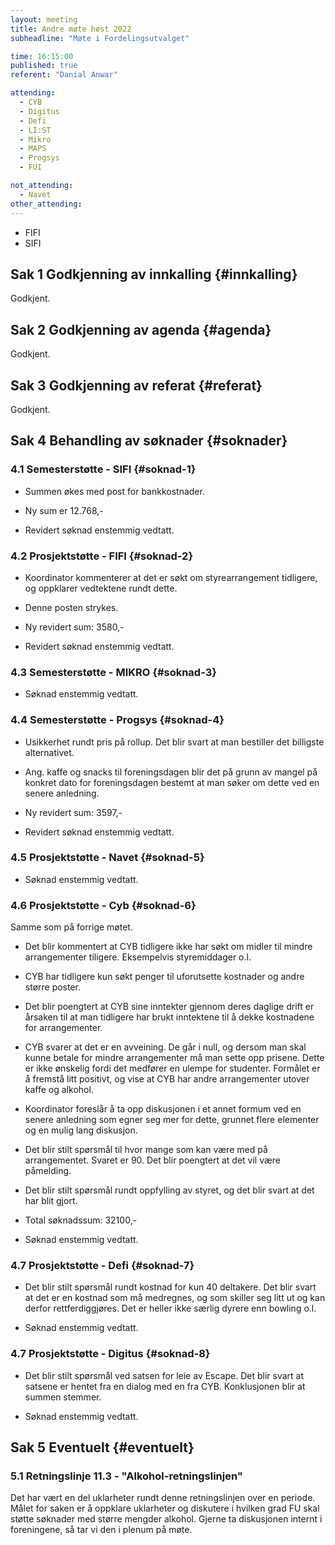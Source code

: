 ```yaml
---
layout: meeting
title: Andre møte høst 2022
subheadline: "Møte i Fordelingsutvalget"

time: 16:15:00
published: true
referent: "Danial Anwar"

attending:
  - CYB
  - Digitus
  - Defi
  - LI:ST
  - Mikro
  - MAPS
  - Progsys
  - FUI

not_attending:
  - Navet
other_attending:
---
```


- FIFI
- SIFI

## Sak 1 Godkjenning av innkalling {#innkalling}

Godkjent.

## Sak 2 Godkjenning av agenda {#agenda}

Godkjent.

## Sak 3 Godkjenning av referat {#referat}

Godkjent.

## Sak 4 Behandling av søknader {#soknader}

### 4.1 Semesterstøtte - SIFI {#soknad-1}

- Summen økes med post for bankkostnader.
- Ny sum er 12.768,-

- Revidert søknad enstemmig vedtatt.

### 4.2 Prosjektstøtte - FIFI {#soknad-2}

- Koordinator kommenterer at det er søkt om styrearrangement tidligere, og oppklarer vedtektene rundt dette.
- Denne posten strykes.

- Ny revidert sum: 3580,-

- Revidert søknad enstemmig vedtatt.

### 4.3 Semesterstøtte - MIKRO {#soknad-3}

- Søknad enstemmig vedtatt.

### 4.4 Semesterstøtte - Progsys {#soknad-4}

- Usikkerhet rundt pris på rollup. Det blir svart at man bestiller det billigste alternativet.
- Ang. kaffe og snacks til foreningsdagen blir det på grunn av mangel på konkret dato for foreningsdagen bestemt at man søker om dette ved en senere anledning.

- Ny revidert sum: 3597,-

- Revidert søknad enstemmig vedtatt.

### 4.5 Prosjektstøtte - Navet {#soknad-5}

- Søknad enstemmig vedtatt.

### 4.6 Prosjektstøtte - Cyb {#soknad-6}

Samme som på forrige møtet.

- Det blir kommentert at CYB tidligere ikke har søkt om midler til mindre arrangementer tiligere. Eksempelvis styremiddager o.l.
- CYB har tidligere kun søkt penger til uforutsette kostnader og andre større poster.
- Det blir poengtert at CYB sine inntekter gjennom deres daglige drift er årsaken til at man tidligere har brukt inntektene til å dekke kostnadene for arrangementer.

- CYB svarer at det er en avveining. De går i null, og dersom man skal kunne betale for mindre arrangementer må man sette opp prisene. Dette er ikke ønskelig fordi det medfører en ulempe for studenter. Formålet er å fremstå litt positivt, og vise at CYB har andre arrangementer utover kaffe og alkohol.

- Koordinator foreslår å ta opp diskusjonen i et annet formum ved en senere anledning som egner seg mer for dette, grunnet flere elementer og en mulig lang diskusjon.

- Det blir stilt spørsmål til hvor mange som kan være med på arrangementet. Svaret er 90. Det blir poengtert at det vil være påmelding.

- Det blir stilt spørsmål rundt oppfylling av styret, og det blir svart at det har blit gjort.

- Total søknadssum: 32100,-

- Søknad enstemmig vedtatt.

### 4.7 Prosjektstøtte - Defi {#soknad-7}

- Det blir stilt spørsmål rundt kostnad for kun 40 deltakere. Det blir svart at det er en kostnad som må medregnes, og som skiller seg litt ut og kan derfor rettferdiggjøres. Det er heller ikke særlig dyrere enn bowling o.l.

- Søknad enstemmig vedtatt.

### 4.7 Prosjektstøtte - Digitus {#soknad-8}

- Det blir stilt spørsmål ved satsen for leie av Escape. Det blir svart at satsene er hentet fra en dialog med en fra CYB. Konklusjonen blir at summen stemmer.

- Søknad enstemmig vedtatt.

## Sak 5 Eventuelt {#eventuelt}

### 5.1 Retningslinje 11.3 - "Alkohol-retningslinjen"

Det har vært en del uklarheter rundt denne retningslinjen over en periode. Målet for saken er å oppklare uklarheter og diskutere i hvilken grad FU skal støtte søknader med større mengder alkohol. Gjerne ta diskusjonen internt i foreningene, så tar vi den i plenum på møte.
